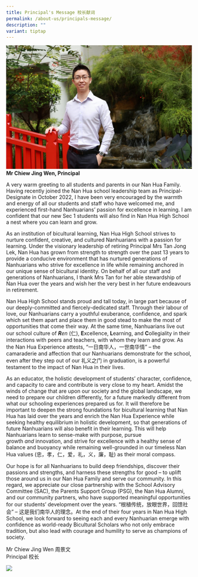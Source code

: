 ```yaml
---
title: Principal's Message 校长献词
permalink: /about-us/principals-message/
description: ""
variant: tiptap
---
```

![Mr Chiew Jing Wen, Principal](/images/Mr%20Chiew%20Jing%20Wen.jpg)**Mr Chiew Jing Wen, Principal**

A very warm greeting to all students and parents in our Nan Hua Family. Having recently joined the Nan Hua school leadership team as Principal-Designate in October 2022, I have been very encouraged by the warmth and energy of all our students and staff who have welcomed me, and experienced first-hand Nanhuarians’ passion for excellence in learning. I am confident that our new Sec 1 students will also find in Nan Hua High School a nest where you can learn and grow.  

As an institution of bicultural learning, Nan Hua High School strives to nurture confident, creative, and cultured Nanhuarians with a passion for learning. Under the visionary leadership of retiring Principal Mrs Tan Jong Lek, Nan Hua has grown from strength to strength over the past 13 years to provide a conducive environment that has nurtured generations of Nanhuarians who strive for excellence in life while remaining anchored in our unique sense of bicultural identity. On behalf of all our staff and generations of Nanhuarians, I thank Mrs Tan for her able stewardship of Nan Hua over the years and wish her the very best in her future endeavours in retirement.

Nan Hua High School stands proud and tall today, in large part because of our deeply-committed and fiercely-dedicated staff. Through their labour of love, our Nanhuarians carry a youthful exuberance, confidence, and spark which set them apart and place them in good stead to make the most of opportunities that come their way. At the same time, Nanhuarians live out our school culture of&nbsp;**_R_**_en_&nbsp;(仁),&nbsp;**E**xcellence,&nbsp;**L**earning, and&nbsp;**C**ollegiality in their interactions with peers and teachers, with whom they learn and grow. As the Nan Hua Experience attests, “一日南华人，一世南华情” – the camaraderie and affection that our Nanhuarians demonstrate for the school, even after they step out of our&nbsp;礼义之门&nbsp;in graduation, is a powerful testament to the impact of Nan Hua in their lives.

As an educator, the holistic development of students’ character, confidence, and capacity to care and contribute is very close to my heart. Amidst the winds of change that are upon our society and the global landscape, we need to prepare our children differently, for a future markedly different from what our schooling experiences prepared us for. It will therefore be important to deepen the strong foundations for bicultural learning that Nan Hua has laid over the years and enrich the Nan Hua Experience while seeking healthy equilibrium in holistic development, so that generations of future Nanhuarians will also benefit in their learning. This will help Nanhuarians learn to sense-make with purpose, pursue growth&nbsp;_and_&nbsp;innovation, and strive for excellence with a healthy sense of balance and buoyancy while remaining well-grounded in our timeless Nan Hua values (忠，孝，仁，爱，礼，义，廉，耻) as their moral compass.

Our hope is for all Nanhuarians to build deep friendships, discover their passions and strengths, and harness these strengths for good – to uplift those around us in our Nan Hua Family and serve our community. In this regard, we appreciate our close partnership with the School Advisory Committee (SAC), the Parents Support Group (PSG), the Nan Hua Alumni, and our community partners, who have supported meaningful opportunities for our students’ development over the years.&nbsp;“根植传统，放眼世界，回馈社会” –&nbsp;这是我们南华人的理念。At the end of their four years in Nan Hua High School, we look forward to seeing each and every Nanhuarian emerge with confidence as world-ready Bicultural Scholars who not only embrace tradition, but also lead with courage and humility to serve as champions of society.&nbsp;

Mr Chiew Jing Wen  周景文
<br> Principal  校长


![](https://nanhuahigh.moe.edu.sg/pix/spacer.gif)